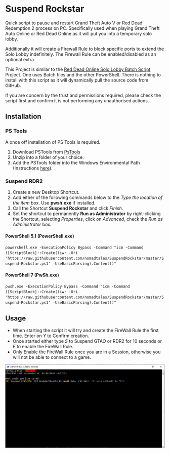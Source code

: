 # Suspend Rockstar
Quick script to pause and restart Grand Theft Auto V or Red Dead Redemption 2 process on PC. Specifically used when playing Grand Theft Auto Online or Red Dead Online as it will put you into a temporary solo lobby.

Additionally it will create a Firewall Rule to block specific ports to extend the Solo Lobby indefinitely. The Firewall Rule can be enabled/disabled as an optional extra.

This Project is similar to the [Red Dead Online Solo Lobby Batch Script](https://github.com/PrettyPrintSpaghettiCode/RDO_Solo_Lobby) Project. One uses Batch files and the other PowerShell. There is nothing to install with this script as it will dynamically pull the source code from GitHub.

If you are concern by the trust and permissions required, please check the script first and confirm it is not performing any unauthorised actions.

## Installation
### PS Tools
A once off installation of PS Tools is required.
1. Download PSTools from [PsTools](https://docs.microsoft.com/en-us/sysinternals/downloads/pstools)
2. Unzip into a folder of your choice.
3. Add the PSTools folder into the Windows Environmental Path (Instructions [here](https://www.architectryan.com/2018/03/17/add-to-the-path-on-windows-10/)).

### Suspend RDR2
1. Create a new Desktop Shortcut.
2. Add either of the following commands below to the *Type the location of the item* box. Use **pwsh.exe** if installed.
3. Call the Shortcut **Suspend Rockstar** and click *Finish*.
4. Set the shortcut to permanently **Run as Administrator** by right-clicking the Shortcut, selecting *Properties*, click on *Advanced*, check the *Run as Administrator* box.

#### PowerShell 5.1 (PowerShell.exe)
`powershell.exe -ExecutionPolicy Bypass -Command "icm -Command ([ScriptBlock]::Create((iwr -Uri 'https://raw.githubusercontent.com/nomadtales/SuspendRockstar/master/Suspend-Rockstar.ps1' -UseBasicParsing).Content))"`

#### PowerShell 7 (PwSh.exe)
`pwsh.exe -ExecutionPolicy Bypass -Command "icm -Command ([ScriptBlock]::Create((iwr -Uri 'https://raw.githubusercontent.com/nomadtales/SuspendRockstar/master/Suspend-Rockstar.ps1' -UseBasicParsing).Content))"` 

## Usage
- When starting the script it will try and create the FireWall Rule the first time. Enter on *Y* to Confirm creation.
- Once started either type *S* to Suspend GTAO or RDR2 for 10 seconds or *F* to enable the FireWall Rule.
- Only Enable the FireWall Rule once you are in a Session, otherwise you will not be able to connect to a game.

![Screen Capture](ScreenCap.png)